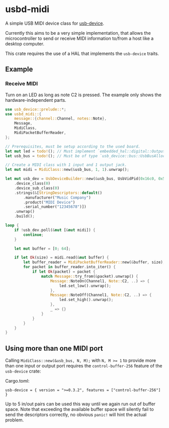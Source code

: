 # usbd-midi

A simple USB MIDI device class for [usb-device](https://crates.io/crates/usb-device).

Currently this aims to be a very simple implementation, that allows the microcontroller to send or receive MIDI information to/from a host like a desktop computer.

This crate requires the use of a HAL that implements the `usb-device` traits.

## Example

### Receive MIDI

Turn on an LED as long as note C2 is pressed. The example only shows the hardware-independent parts.

```rust ignore
use usb_device::prelude::*;
use usbd_midi::{
    message::{channel::Channel, notes::Note},
    Message,
    MidiClass,
    MidiPacketBufferReader,
};

// Prerequisites, must be setup according to the used board.
let mut led = todo!(); // Must implement `embedded_hal::digital::OutputPin`.
let usb_bus = todo!(); // Must be of type `usb_device::bus::UsbBusAllocator`.

// Create a MIDI class with 1 input and 1 output jack.
let mut midi = MidiClass::new(&usb_bus, 1, 1).unwrap();

let mut usb_dev = UsbDeviceBuilder::new(&usb_bus, UsbVidPid(0x16c0, 0x5e4))
    .device_class(0)
    .device_sub_class(0)
    .strings(&[StringDescriptors::default()
        .manufacturer("Music Company")
        .product("MIDI Device")
        .serial_number("12345678")])
    .unwrap()
    .build();

loop {
    if !usb_dev.poll(&mut [&mut midi]) {
        continue;
    }

    let mut buffer = [0; 64];

    if let Ok(size) = midi.read(&mut buffer) {
        let buffer_reader = MidiPacketBufferReader::new(&buffer, size);
        for packet in buffer_reader.into_iter() {
            if let Ok(packet) = packet {
                match Message::try_from(&packet).unwrap() {
                    Message::NoteOn(Channel1, Note::C2, ..) => {
                        led.set_low().unwrap();
                    },
                    Message::NoteOff(Channel1, Note::C2, ..) => {
                        led.set_high().unwrap();
                    },
                    _ => {}
                }
            }
        }
    }
}
```

## Using more than one MIDI port

Calling `MidiClass::new(&usb_bus, N, M);` with `N, M >= 1` to provide more
than one input or output port requires the `control-buffer-256` feature of
the `usb-device` crate:

Cargo.toml:

```ignore
usb-device = { version = ">=0.3.2", features = ["control-buffer-256"] }
```

Up to 5 in/out pairs can be used this way until we again run out of buffer
space. Note that exceeding the available buffer space will silently fail
to send the descriptors correctly, no obvious `panic!` will hint the
actual problem.
